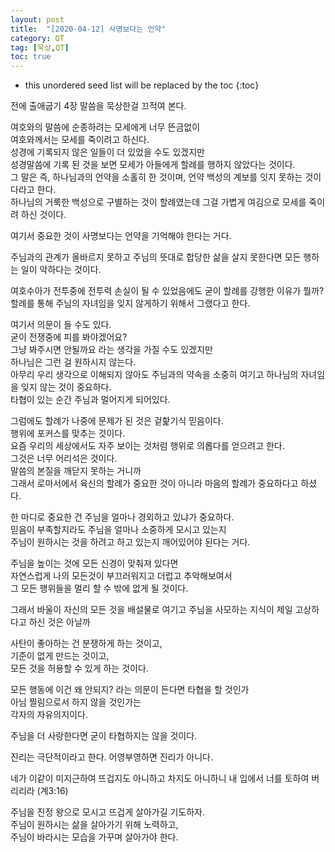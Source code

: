 ```yaml
---
layout: post
title:  "[2020-04-12] 사명보다는 언약"
category: QT
tag: [묵상,QT]
toc: true
---
```

* this unordered seed list will be replaced by the toc
{:toc}

전에 출애굽기 4장 말씀을 묵상한걸 끄적여 본다.<br/>

여호와의 말씀에 순종하려는 모세에게 너무 뜬금없이 <br/>
여호와께서는 모세를 죽이려고 하신다.<br/>
성경에 기록되지 않은 일들이 더 있었을 수도 있겠지만<br/>
성경말씀에 기록 된 것을 보면 모세가 아들에게 할례를 행하지 않았다는 것이다.<br/>
그 말은 즉, 하나님과의 언약을 소홀히 한 것이며, 언약 백성의 계보를 잇지 못하는 것이다라고 한다.<br/>
하나님의 거룩한 백성으로 구별하는 것이 할례였는데 그걸 가볍게 여김으로 모세를 죽이려 하신 것이다.<br/>

여기서 중요한 것이 사명보다는 언약을 기억해야 한다는 거다.<br/>

주님과의 관계가 올바르지 못하고 주님의 뜻대로 합당한 삶을 살지 못한다면 모든 행하는 일이 악하다는 것이다.<br/>

여호수아가 전투중에 전투력 손실이 될 수 있었음에도 굳이 할례를 강행한 이유가 뭘까?<br/>
할례를 통해 주님의 자녀임을 잊지 않게하기 위해서 그랬다고 한다.<br/>

여기서 의문이 들 수도 있다.<br/>
굳이 전쟁중에 피를 봐야겠어요? <br/>
그냥 봐주시면 안될까요 라는 생각을 가질 수도 있겠지만<br/>
하나님은 그런 걸 원하시지 않는다.<br/>
아무리 우리 생각으로 이해되지 않아도 주님과의 약속을 소중히 여기고 하나님의 자녀임을 잊지 않는 것이 중요하다.<br/>
타협이 있는 순간 주님과 멀어지게 되어있다.<br/>

그럼에도 할례가 나중에 문제가 된 것은 겉핥기식 믿음이다.<br/>
행위에 포커스를 맞추는 것이다.<br/>
요즘 우리의 세상에서도 자주 보이는 것처럼 행위로 의롭다를 얻으려고 한다.<br/>
그것은 너무 어리석은 것이다.<br/>
말씀의 본질을 깨닫지 못하는 거니까<br/>
그래서 로마서에서 육신의 할례가 중요한 것이 아니라
마음의 할례가 중요하다고 하셨다.

한 마디로 중요한 건 주님을 얼마나 경외하고 있냐가 중요하다.<br/>
믿음이 부족할지라도 주님을 얼마나 소중하게 모시고 있는지 <br/>
주님이 원하시는 것을 하려고 하고 있는지
깨어있어야 된다는 거다. 

주님을 높이는 것에 모든 신경이 맞춰져 있다면 <br/>
자연스럽게 나의 모든것이 부끄러워지고 더럽고 추악해보여서 <br/>
그 모든 행위들을 멀리 할 수 밖에 없게 될 것이다.

그래서 바울이 자신의 모든 것을 배설물로 여기고 주님을 사모하는 지식이 제일 고상하다고 하신 것은 아닐까<br/>

사탄이 좋아하는 건 분쟁하게 하는 것이고, <br/>기준이 없게 만드는 것이고,<br/> 모든 것을 허용할 수 있게 하는 것이다.

모든 행동에 이건 왜 안되지? 라는
의문이 든다면 타협을 할 것인가 <br/>
아님 찔림으로서 하지 않을 것인가는 <br/>
각자의 자유의지이다.<br/>

주님을 더 사랑한다면 굳이 타협하지는 않을 것이다.

진리는 극단적이라고 한다.
어영부영하면 진리가 아니다.

네가 이같이 미지근하여 뜨겁지도 아니하고 차지도 아니하니 내 입에서 너를 토하여 버리리라 (계3:16)

주님을 진정 왕으로 모시고 뜨겁게 살아가길 기도하자.<br/>
주님이 원하시는 삶을 살아가기 위해 노력하고,<br/>
주님이 바라시는 모습을 가꾸며 살아가야 한다.